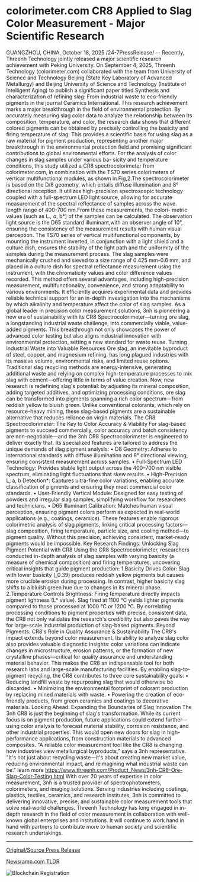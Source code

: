 # colorimeter.com CR8 Applied to Slag Color Measurement - Major Scientific Research

GUANGZHOU, CHINA, October 18, 2025 /24-7PressRelease/ -- Recently, Threenh Technology jointly released a major scientific research achievement with Peking University. On September 4, 2025, Threenh Technology (colorimeter.com) collaborated with the team from University of Science and Technology Beijing (State Key Laboratory of Advanced Metallurgy) and Beijing University of Science and Technology (Institute of Intelligent Aging) to publish a significant paper titled Synthesis and characterization of refining slag: From industrial waste to eco-friendly pigments in the journal Ceramics International.  This research achievement marks a major breakthrough in the field of environmental protection. By accurately measuring slag color data to analyze the relationship between its composition, temperature, and color, the research data shows that different colored pigments can be obtained by precisely controlling the basicity and firing temperature of slag. This provides a scientific basis for using slag as a raw material for pigment production, representing another major breakthrough in the environmental protection field and promising significant contributions to global environmental efforts.  For the analysis of color changes in slag samples under various ba- sicity and temperature conditions, this study utilized a CR8 spectrocolorimeter from colorimeter.com, in combination with the TS70 series colorimeters of verticar multifunctional modules, as shown in Fig,2.The spectrocolorimeter is based on the D/8 geometry, which entails diffuse illumination and 8° directional reception. It utilizes high-precision spectroscopic technology coupled with a full-spectrum LED light source, allowing for accurate measurement of the spectral reflectance of samples across the wave. length range of 400-700 nm.From these measurements, the colori- metric values (such as L.*, a*, b*) of the samples can be calculated. The observation light source is the D65 standard illuminant,with an observer angle of 10°, ensuring the consistency of the measurement results with human visual perception. The TS70 series of vertical multifunctional components, by mounting the instrument inverted, in conjunction with a light shield and a culture dish, ensures the stability of the light path and the uniformity of the samples during the measurement process. The slag samples were mechanically crushed and sieved to a size range of 0.425 mm-0.6 mm, and placed in a culture dish for spectral reflectance measurement using the instrument, with the chromaticity values and color difference values recorded. This method offers several advantages, including high-precision measurement, multifunctionality, convenience, and strong adaptability to various environments. It efficiently acquires experimental data and provides reliable technical support for an in-depth investigation into the mechanisms by which alkalinity and temperature affect the color of slag samples.  As a global leader in precision color measurement solutions, 3nh is pioneering a new era of sustainability with its CR8 Spectrocolorimeter—turning ore slag, a longstanding industrial waste challenge, into commercially viable, value-added pigments. This breakthrough not only showcases the power of advanced color testing but also aligns industrial innovation with environmental protection, setting a new standard for waste reuse.  Turning Industrial Waste into Valuable Resources Ore slag, an inevitable byproduct of steel, copper, and magnesium refining, has long plagued industries with its massive volume, environmental risks, and limited reuse options. Traditional slag recycling methods are energy-intensive, generating additional waste and relying on complex high-temperature processes to mix slag with cement—offering little in terms of value creation.  Now, new research is redefining slag's potential: by adjusting its mineral composition, adding targeted additives, and optimizing processing conditions, ore slag can be transformed into pigments spanning a rich color spectrum—from reddish yellow to bluish green. Unlike conventional colorants, which rely on resource-heavy mining, these slag-based pigments are a sustainable alternative that reduces reliance on virgin materials.  The CR8 Spectrocolorimeter: The Key to Color Accuracy & Viability For slag-based pigments to succeed commercially, color accuracy and batch consistency are non-negotiable—and the 3nh CR8 Spectrocolorimeter is engineered to deliver exactly that. Its specialized features are tailored to address the unique demands of slag pigment analysis: • D8 Geometry: Adheres to international standards with diffuse illumination and 8° directional viewing, ensuring consistent measurement across samples. • Full-Spectrum LED Technology: Provides stable light output across the 400–700 nm visible spectrum, eliminating light fluctuations that skew results. • High-Precision L, a, b Detection*: Captures ultra-fine color variations, enabling accurate classification of pigments and ensuring they meet commercial color standards. • User-Friendly Vertical Module: Designed for easy testing of powders and irregular slag samples, simplifying workflow for researchers and technicians. • D65 Illuminant Calibration: Matches human visual perception, ensuring pigment colors perform as expected in real-world applications (e.g., coatings, ceramics).  These features enable rigorous colorimetric analysis of slag pigments, linking critical processing factors—slag composition, firing temperature, particle size, and cooling method—to pigment quality. Without this precision, achieving consistent, market-ready pigments would be impossible.  Key Research Findings: Unlocking Slag Pigment Potential with CR8 Using the CR8 Spectrocolorimeter, researchers conducted in-depth analysis of slag samples with varying basicity (a measure of chemical composition) and firing temperatures, uncovering critical insights that guide pigment production:  1.Basicity Drives Color: Slag with lower basicity (_0.39) produces reddish yellow pigments but causes more crucible erosion during processing. In contrast, higher basicity slag shifts to a bluish green hue due to changes in its mineral phase.  2.Temperature Controls Brightness: Firing temperature directly impacts pigment lightness (L* value). Slag fired at 1100 °C yields lighter pigments compared to those processed at 1000 °C or 1200 °C.  By correlating processing conditions to pigment properties with precise, consistent data, the CR8 not only validates the research's credibility but also paves the way for large-scale industrial production of slag-based pigments.  Beyond Pigments: CR8's Role in Quality Assurance & Sustainability The CR8's impact extends beyond color measurement. Its ability to analyze slag color also provides valuable diagnostic insights: color variations can indicate changes in microstructure, erosion patterns, or the formation of new crystalline phases—critical for quality assurance and understanding material behavior. This makes the CR8 an indispensable tool for both research labs and large-scale manufacturing facilities.  By enabling slag-to-pigment recycling, the CR8 contributes to three core sustainability goals: • Reducing landfill waste by repurposing slag that would otherwise be discarded. • Minimizing the environmental footprint of colorant production by replacing mined materials with waste. • Powering the creation of eco-friendly products, from green ceramics and coatings to decorative materials.  Looking Ahead: Expanding the Boundaries of Slag Innovation The 3nh CR8 is just the beginning of slag's transformation. While its current focus is on pigment production, future applications could extend further—using color analysis to forecast material stability, corrosion resistance, and other industrial properties. This would open new doors for slag in high-performance applications, from construction materials to advanced composites.  "A reliable color measurement tool like the CR8 is changing how industries view metallurgical byproducts," says a 3nh representative. "It's not just about recycling waste—it's about creating new market value, reducing environmental impact, and reimagining what industrial waste can be." learn more https://www.threenh.com/Product_News/3nh-CR8-Ore-Slag-Color-Testing.html  With over 20 years of expertise in color measurement, 3nh is a trusted provider of spectrophotometers, colorimeters, and imaging solutions. Serving industries including coatings, plastics, textiles, ceramics, and research institutes, 3nh is committed to delivering innovative, precise, and sustainable color measurement tools that solve real-world challenges. Threenh Technology has long engaged in in-depth research in the field of color measurement in collaboration with well-known global enterprises and institutions. It will continue to work hand in hand with partners to contribute more to human society and scientific research undertakings. 

---

[Original/Source Press Release](https://www.24-7pressrelease.com/press-release/527796/colorimetercom-cr8-applied-to-slag-color-measurement-major-scientific-research)
                    

[Newsramp.com TLDR](https://newsramp.com/curated-news/industrial-waste-transformed-into-eco-friendly-pigments/2403ebbad72dfdd2114955047bf175c0) 

 

 



![Blockchain Registration](https://cdn.newsramp.app/24-7PressRelease/qrcode/2510/18/daveNSVq.webp)